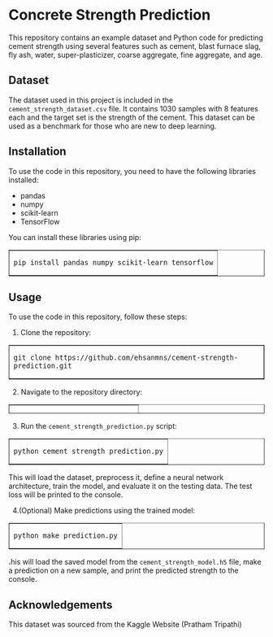 <h1>Concrete  Strength Prediction</h1>
<p>This repository contains an example dataset and Python code for predicting cement strength using several features such as cement, blast furnace slag, fly ash, water, super-plasticizer, coarse aggregate, fine aggregate, and age.</p>
<h2>Dataset</h2>
<p>The dataset used in this project is included in the <code>cement_strength_dataset.csv</code> file. It contains 1030 samples with 8 features each and the target set is the strength of the cement. This dataset can be used as a benchmark for those who are new to deep learning.</p>
<h2>Installation</h2>
<p>To use the code in this repository, you need to have the following libraries installed:</p>
<ul>
<li>pandas</li>
<li>numpy</li>
<li>scikit-learn</li>
<li>TensorFlow</li>
</ul>
<p>You can install these libraries using pip:</p>
<table style="border-collapse: collapse; width: 100%;" border="1">
<tbody>
<tr>
<td style="width: 100%;">
<pre class="code-block-wrapper"><code class="hljs code-block-body bash">pip install pandas numpy scikit-learn tensorflow
</code></pre>
</td>
</tr>
</tbody>
</table>
<h2>Usage</h2>
<p>To use the code in this repository, follow these steps:</p>
<ol>
<li>
<p>Clone the repository:</p>
</li>
</ol>
<table style="border-collapse: collapse; width: 100%;" border="1">
<tbody>
<tr>
<td style="width: 100%;">
<pre class="code-block-wrapper"><code class="hljs code-block-body bash">git <span class="hljs-built_in">clone</span> https://github.com/ehsanmns/cement-strength-prediction.git</code></pre>
</td>
</tr>
</tbody>
</table>
<p>&nbsp; 2. Navigate to the repository directory:</p>
<table style="border-collapse: collapse; width: 100%; height: 18px;" border="1">
<tbody>
<tr style="height: 18px;">
<td style="width: 100%; height: 18px;">
<pre class="code-block-wrapper"><code class="hljs code-block-body bash"><span class="hljs-built_in">cd</span> cement-strength-prediction</code></pre>
</td>
</tr>
</tbody>
</table>
<p>&nbsp; 3. Run the <code>cement_strength_prediction.py</code> script:</p>
<table style="border-collapse: collapse; width: 100%;" border="1">
<tbody>
<tr>
<td style="width: 100%;">
<pre class="code-block-wrapper"><code class="hljs code-block-body bash">python cement_strength_prediction.py
</code></pre>
</td>
</tr>
</tbody>
</table>
<p>This will load the dataset, preprocess it, define a neural network architecture, train the model, and evaluate it on the testing data. The test loss will be printed to the console.</p>
<p>&nbsp; 4.(Optional) Make predictions using the trained model:</p>
<div class="code-block-header">
<table style="border-collapse: collapse; width: 100%;" border="1">
<tbody>
<tr>
<td style="width: 100%;">
<pre class="code-block-wrapper"><code class="hljs code-block-body bash">python make_prediction.py
</code></pre>
</td>
</tr>
</tbody>
</table>
</div>
<p>،his will load the saved model from the <code>cement_strength_model.h5</code> file, make a prediction on a new sample, and print the predicted strength to the console.</p>
<h2>Acknowledgements</h2>
<p>This dataset was sourced from the Kaggle Website (Pratham Tripathi)</p>

